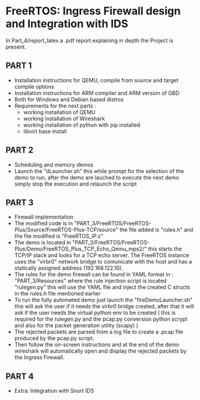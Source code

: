 # FreeRTOS: Ingress Firewall design and Integration with IDS

In Part_4/report_latex a .pdf report explaining in depth the Project is present.

## PART 1
- Installation instructions for QEMU, compile from source and target compile options
- Installation instructions for ARM compiler and ARM version of GBD
- Both for Windows and Debian based distros
- Requirements for the next parts : 
    - working installation of QEMU
    - working installation of Wireshark
    - working installation of python with pip installed
    - libvirt base install

## PART 2
- Scheduling and memory demos
- Launch the "dLauncher.sh" this while prompt for the selection of the demo to run, after the demo are lauched to execute the next demo simply stop the execution and relaunch the script

## PART 3
- Firewall implementation
- The modified code is in "PART_3/FreeRTOS/FreeRTOS-Plus/Source/FreeRTOS-Plus-TCP/source" the file added is "rules.h" and the file modified is "FreeRTOS_IP.c"
- The demo is located in "PART_3/FreeRTOS/FreeRTOS-Plus/Demo/FreeRTOS_Plus_TCP_Echo_Qemu_mps2/" this starts the TCP/IP stack and looks for a TCP echo server. The FreeRTOS instance uses the "virbr0" network bridge to comunicate with the host and has a statically assigned address (192.168.122.10).
- The rules for the demo firewall can be found in YAML format in : "PART_3/Resources" where the rule injection script is located "rulegen.py" this will use the YAML file and inject the created C structs in the rules.h file mentioned earlier
- To run the fully automated demo just launch the "fireDemoLauncher.sh" this will ask the user if it needs the virbr0 bridge created, after that it will ask if the user needs the virtual python env to be created ( this is required for the rulegen.py and the pcap.py conversion python scrypt and also for the packet generation utility (scapy) )
- The rejected packets are parsed from a log file to create a .pcap file produced by the pcap.py script.
- Then follow the on-screen instructions and at the end of the demo wireshark will automatically open and display the rejected packets by the Ingress Firewall.

## PART 4
- Extra: Integration with Snort IDS
